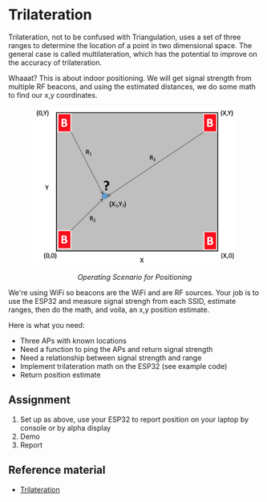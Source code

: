 # Trilateration

Trilateration, not to be confused with Triangulation, uses a set of
three ranges to determine the location of a point in two dimensional
space. The general case is called multilateration, which has the
potential to improve on the accuracy of trilateration.

Whaaat?  This is about indoor positioning. We will get signal strength
from multiple RF beacons, and using the estimated distances, we do
some math to find our x,y coordinates.

<p align="center">
<img src="/docs/images/trilat.png" width="80%">
</p>
<p align="center">
<i> Operating Scenario for Positioning</i>
</p>

We're using WiFi so beacons are the WiFi and are RF sources. Your job
is to use the ESP32 and measure signal strengh from each SSID,
estimate ranges, then do the math, and voila, an x,y position
estimate.

Here is what you need:

- Three APs with known locations
- Need a function to ping the APs and return signal strength
- Need a relationship between signal strength and range
- Implement trilateration math on the ESP32 (see example code)
- Return position estimate


## Assignment
1. Set up as above, use your ESP32 to report position on your laptop by console or by alpha display
2. Demo
3. Report

## Reference material
- [Trilateration](https://en.wikipedia.org/wiki/Trilateration)
